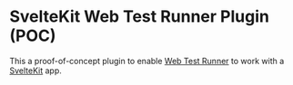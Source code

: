 # SvelteKit Web Test Runner Plugin (POC)

This a proof-of-concept plugin to enable
[Web Test Runner](https://modern-web.dev/docs/test-runner/overview/)
to work with a [SvelteKit](https://kit.svelte.dev/) app.
